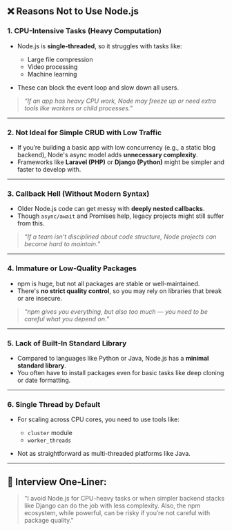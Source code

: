 ## ❌ Reasons Not to Use Node.js

### 1. **CPU-Intensive Tasks (Heavy Computation)**

* Node.js is **single-threaded**, so it struggles with tasks like:

  * Large file compression
  * Video processing
  * Machine learning
* These can block the event loop and slow down all users.

> *“If an app has heavy CPU work, Node may freeze up or need extra tools like workers or child processes.”*

---

### 2. **Not Ideal for Simple CRUD with Low Traffic**

* If you’re building a basic app with low concurrency (e.g., a static blog backend), Node's async model adds **unnecessary complexity**.
* Frameworks like **Laravel (PHP)** or **Django (Python)** might be simpler and faster to develop with.

---

### 3. **Callback Hell (Without Modern Syntax)**

* Older Node.js code can get messy with **deeply nested callbacks**.
* Though `async/await` and Promises help, legacy projects might still suffer from this.

> *“If a team isn't disciplined about code structure, Node projects can become hard to maintain.”*

---

### 4. **Immature or Low-Quality Packages**

* npm is huge, but not all packages are stable or well-maintained.
* There's **no strict quality control**, so you may rely on libraries that break or are insecure.

> *“npm gives you everything, but also too much — you need to be careful what you depend on.”*

---

### 5. **Lack of Built-In Standard Library**

* Compared to languages like Python or Java, Node.js has a **minimal standard library**.
* You often have to install packages even for basic tasks like deep cloning or date formatting.

---

### 6. **Single Thread by Default**

* For scaling across CPU cores, you need to use tools like:

  * `cluster` module
  * `worker_threads`
* Not as straightforward as multi-threaded platforms like Java.

---

## 🧠 Interview One-Liner:

> "I avoid Node.js for CPU-heavy tasks or when simpler backend stacks like Django can do the job with less complexity. Also, the npm ecosystem, while powerful, can be risky if you’re not careful with package quality."